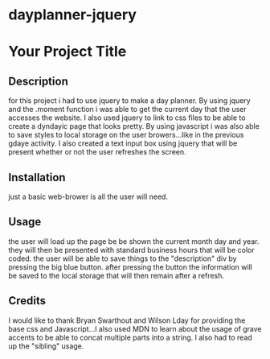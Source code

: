 # dayplanner-jquery
# Your Project Title

## Description 

for this project i had to use jquery to make a day planner. By using jquery and the .moment function i was able to get the current day that the user accesses the website. I also used jquery to link to css files to be able to create a dyndayic page that looks pretty. By using javascript i was also able to save styles to local storage on the user browers...like in the previous gdaye activity. I also created a text input box using jquery that will be present whether or not the user refreshes the screen. 



## Installation

just a basic web-brower is all the user will need.

## Usage 

the user will load up the page be be shown the current month day and year. they will then be presented with standard business hours that will be color coded. the user will be able to save things to the "description" div by pressing the big blue button. after pressing the button the information will be saved to the local storage that will then remain after a refresh.

## Credits

I would like to thank Bryan Swarthout and Wilson Lday for providing the base css and Javascript...I also used MDN to learn about the usage of grave accents to be able to concat multiple parts into a string. I also had to read up the "sibling" usage. 

